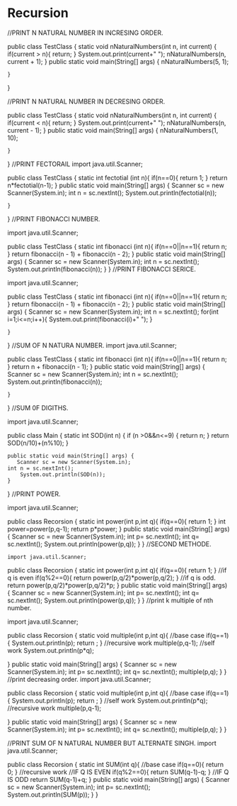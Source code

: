 # Recursion
//PRINT N NATURAL NUMBER IN INCRESING ORDER.

public class TestClass {
    static void nNaturalNumbers(int n, int current) {
        if(current > n){
            return;
        }
       System.out.print(current+" ");
        nNaturalNumbers(n, current + 1);
    }
    public static void main(String[] args) {
        nNaturalNumbers(5, 1);

    }
}

//PRINT N NATURAL NUMBER IN DECRESING ORDER.

public class TestClass {
    static void nNaturalNumbers(int n, int current) {
        if(current < n){
            return;
        }
       System.out.print(current+" ");
        nNaturalNumbers(n, current - 1);
    }
    public static void main(String[] args) {
        nNaturalNumbers(1, 10);

    }
}
//PRINT FECTORAIL
import java.util.Scanner;

public class TestClass {
    static int fectotial (int n){
        if(n==0){
            return 1;
        }
       return n*fectotial(n-1);
    }
    public static void main(String[] args) {
        Scanner sc = new Scanner(System.in);
        int n = sc.nextInt();
       System.out.println(fectotial(n));

    }
}
//PRINT FIBONACCI NUMBER.

import java.util.Scanner;

public class TestClass {
    static int fibonacci (int n){
        if(n==0||n==1){
            return n;
        }
            return fibonacci(n - 1) + fibonacci(n - 2);
    }
    public static void main(String[] args) {
        Scanner sc = new Scanner(System.in);
        int n = sc.nextInt();
            System.out.println(fibonacci(n));
    }
}
//PRINT FIBONACCI SERICE.

import java.util.Scanner;

public class TestClass {
    static int fibonacci (int n){
        if(n==0||n==1){
            return n;
        }
            return fibonacci(n - 1) + fibonacci(n - 2);
    }
    public static void main(String[] args) {
        Scanner sc = new Scanner(System.in);
        int n = sc.nextInt();
        for(int i=1;i<=n;i++){
            System.out.print(fibonacci(i)+" ");
        }

    }
}
//SUM OF N NATURA NUMBER.
import java.util.Scanner;

public class TestClass {
    static int fibonacci (int n){
        if(n==0||n==1){
            return n;
        }
            return n + fibonacci(n - 1);
    }
    public static void main(String[] args) {
        Scanner sc = new Scanner(System.in);
        int n = sc.nextInt();
        System.out.println(fibonacci(n));

    }
}
//SUM 0F  DIGITHS.

import java.util.Scanner;

public class Main {
    static int SOD(int n) {
        if (n >0&&n<=9) {
            return n;
        }
        return SOD(n/10)+(n%10);
    }

    public static void main(String[] args) {
       Scanner sc = new Scanner(System.in);
    int n = sc.nextInt();
        System.out.println(SOD(n));
    }
}
//PRINT POWER.

import java.util.Scanner;

public class Recorsion {
 static int power(int p,int q){
     if(q==0){
         return 1;
     }
     int power=power(p,q-1);
     return p*power;
 }
    public static void main(String[] args) {
       Scanner sc = new Scanner(System.in);
       int p= sc.nextInt();
       int q= sc.nextInt();
       System.out.println(power(p,q));
       }
    }
    //SECOND METHODE.

    import java.util.Scanner;

public class Recorsion {
 static int power(int p,int q){
     if(q==0){
         return 1;
     }
     //if q is even
     if(q%2==0){
         return power(p,q/2)*power(p,q/2);
     }
     //if q is odd.
     return  power(p,q/2)*power(p,q/2)*p;
 }
    public static void main(String[] args) {
       Scanner sc = new Scanner(System.in);
       int p= sc.nextInt();
       int q= sc.nextInt();
       System.out.println(power(p,q));
       }
    }
//print k multiple of nth number.

import java.util.Scanner;

public class Recorsion {
 static void multiple(int p,int q){
     //base case
     if(q==1){
         System.out.println(p);
         return ;
     }
     //recursive work
     multiple(p,q-1);
     //self work
     System.out.println(p*q);

 }
    public static void main(String[] args) {
       Scanner sc = new Scanner(System.in);
       int p= sc.nextInt();
       int q= sc.nextInt();
       multiple(p,q);
       }
    }
    //print decreasing order.
import java.util.Scanner;

public class Recorsion {
 static void multiple(int p,int q){
     //base case
     if(q==1){
         System.out.println(p);
         return ;
     }
     //self work
     System.out.println(p*q);
     //recursive work
     multiple(p,q-1);
    

 }
    public static void main(String[] args) {
       Scanner sc = new Scanner(System.in);
       int p= sc.nextInt();
       int q= sc.nextInt();
       multiple(p,q);
       }
    }

  //PRINT SUM OF N NATURAL NUMBER BUT ALTERNATE SINGH.
  import java.util.Scanner;

public class Recorsion {
 static int SUM(int q){
     //base case
     if(q==0){
         return 0;
     }
     //recursive work
     //IF Q IS EVEN
     if(q%2==0){
         return SUM(q-1)-q;
     }
     //IF Q IS ODD
     return SUM(q-1)+q;
        }
    public static void main(String[] args) {
       Scanner sc = new Scanner(System.in);
       int p= sc.nextInt();
       System.out.println(SUM(p));
       }
    }
